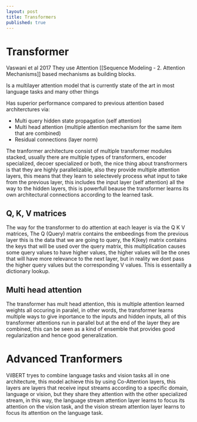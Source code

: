 ```yaml
---
layout: post
title: Transformers
published: true
---
```

# Transformer

Vaswani et al 2017
They use Attention [[Sequence Modeling - 2. Attention Mechanisms]] based mechanisms as building blocks.

Is a multilayer attention model that is currently state of the art in most language tasks and many other things

Has superior performance compared to previous attention based architerctures via:
-	Multi query hidden state propagation (self attention)
-	Multi head attention (multiple attention mechanism for the same item that are combined)
-	Residual connections (layer norm)


The tranformer architecture consist of multiple transformer modules stacked, usually there are multiple types of transformers, encoder specialized, decoer specialized or both, the nice thing about transfrormers is that they are highly parallelizable, also they provide multiple attention layers, this means that they learn to selectevely process what input to take from the previous layer, this includes the input layer (self attention) all the way to the hidden layers, this is powerfull beause the transformer learns its own architectural connections according to the learned task.

## Q, K, V matrices
The way for the transformer to do attention at each leayer is via the Q K V matrices, The Q (Query) matrix contains the embeedings from the previous layer this is the data that we are going to query, the K(key) matrix contains the keys that will  be used over the query matrix, this multiplication causes some query values to have higher values, the higher values will be the ones that will have more relevance to the next layer, but in reality we dont pass the higher query values but the corresponding V values. This is essentailly a dictionary lookup.

## Multi head attention
The transformer has mult head attention, this is multiple attention learned weights all occuring in paralel, in other words, the transformer learns multiple ways to give inportance to the inputs and hidden inputs, all of this transformer attentions run in parallel but at the end of the layer they are combined, this can be seen as a kind of ensemble that provides good regularization and hence good generalization.

# Advanced Tranformers
VilBERT tryes to combine language tasks and vision tasks all in one architecture, this model achieve this by using Co-Attention layers, this layers are layers that receive input streams according to a specific domain, language or vision, but they share they attention with the other specialized stream, in this way, the language stream attention layer learns to focus its attention on the vision task, and the vision stream attention layer learns to focus its attention on the language task.




